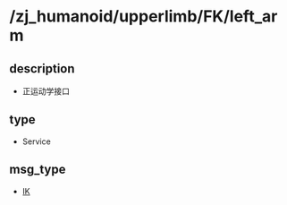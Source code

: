 # /zj_humanoid/upperlimb/FK/left_arm

## description
- 正运动学接口

## type
- Service

## msg_type
- [IK](../../../../zj_humanoid_types.md#IK)

